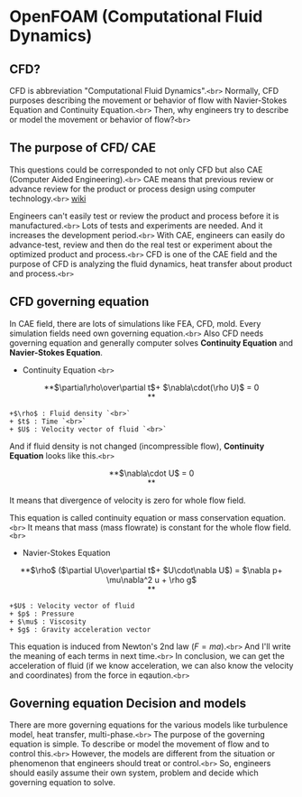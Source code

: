 # OpenFOAM (Computational Fluid Dynamics)

## CFD?

CFD is abbreviation "Computational Fluid Dynamics".`<br>`
Normally, CFD purposes describing the movement or behavior of flow with Navier-Stokes Equation and Continuity Equation.`<br>`
Then, why engineers try to describe or model the movement or behavior of flow?`<br>`

## The purpose of CFD/ CAE

This questions could be corresponded to not only CFD but also CAE (Computer Aided Engineering).`<br>`
CAE means that previous review or advance review for the product or process design using computer technology.`<br>` [wiki](https://en.wikipedia.org/wiki/Computer-aided_engineering)

Engineers can't easily test or review the product and process before it is manufactured.`<br>`
Lots of tests and experiments are needed. And it increases the development period.`<br>`
With CAE, engineers can easily do advance-test, review and then do the real test or experiment about the optimized product and process.`<br>`
CFD is one of the CAE field and the purpose of CFD is analyzing the fluid dynamics, heat transfer about product and process.`<br>`

## CFD governing equation

In CAE field, there are lots of simulations like FEA, CFD, mold. Every simulation fields need own governing equation.`<br>`
Also CFD needs governing equation and generally computer solves **Continuity Equation** and **Navier-Stokes Equation**.

* Continuity Equation `<br>`

<center>**$\partial\rho\over\partial t$+ $\nabla\cdot(\rho U)$ = 0 <br>**</center>

    +$\rho$ : Fluid density `<br>`
    + $t$ : Time `<br>`
    + $U$ : Velocity vector of fluid `<br>`

And if fluid density is not changed (incompressible flow), **Continuity Equation** looks like this.`<br>`

<center>**$\nabla\cdot U$ = 0 <br>**</center>

It means that divergence of velocity is zero for whole flow field.

This equation is called continuity equation or mass conservation equation.`<br>`
It means that mass (mass flowrate) is constant for the whole flow field.`<br>`

* Navier-Stokes Equation

<center>**$\rho$ ($\partial U\over\partial t$+ $U\cdot\nabla U$) = $\nabla p+ \mu\nabla^2 u + \rho g$ <br>**</center>

    +$U$ : Velocity vector of fluid
    + $p$ : Pressure
    + $\mu$ : Viscosity
    + $g$ : Gravity acceleration vector

This equation is induced from Newton's 2nd law ($F=ma$).`<br>`
And I'll write the meaning of each terms in next time.`<br>`
In conclusion, we can get the acceleration of fluid (if we know acceleration, we can also know the velocity and coordinates) from the force in eqaution.`<br>`

## Governing equation Decision and models

There are more governing equations for the various models like turbulence model, heat transfer, multi-phase.`<br>`
The purpose of the governing equation is simple. To describe or model the movement of flow and to control this.`<br>`
However, the models are different from the situation or phenomenon that engineers should treat or control.`<br>`
So, engineers should easily assume their own system, problem and decide which governing equation to solve.
